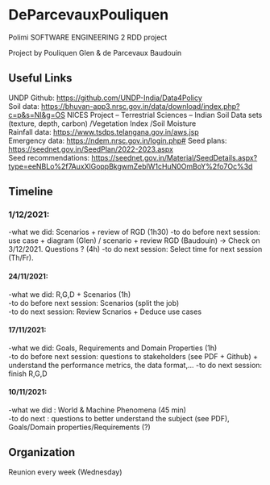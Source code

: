 # DeParcevauxPouliquen
Polimi SOFTWARE ENGINEERING 2 RDD project

Project by Pouliquen Glen & de Parcevaux Baudouin

## Useful Links
UNDP Github: https://github.com/UNDP-India/Data4Policy  
Soil data: https://bhuvan-app3.nrsc.gov.in/data/download/index.php?c=p&s=NI&g=OS NICES Project – Terrestrial Sciences – Indian Soil Data sets (texture, depth, carbon) /Vegetation Index /Soil Moisture    
Rainfall data: https://www.tsdps.telangana.gov.in/aws.jsp  
Emergency data: https://ndem.nrsc.gov.in/login.php#
Seed plans: https://seednet.gov.in/SeedPlan/2022-2023.aspx   
Seed recommendations: https://seednet.gov.in/Material/SeedDetails.aspx?type=eeNBLo%2f7AuxXlGoppBkgwmZeblW1cHuN0OmBoY%2fo7Oc%3d   

## Timeline

### 1/12/2021:
-what we did: Scenarios + review of RGD (1h30)
-to do before next session: use case + diagram (Glen) / scenario + review RGD (Baudouin) -> Check on 3/12/2021. Questions ?   (4h)
-to do next session: Select time for next session (Th/Fr).   

#### 24/11/2021:
-what we did: R,G,D + Scenarios (1h)   
-to do before next session: Scenarios (split the job)   
-to do next session: Review Scnarios + Deduce use cases

#### 17/11/2021:   
-what we did: Goals, Requirements and Domain Properties (1h)  
-to do before next session: questions to stakeholders (see PDF + Github) + understand the performance metrics, the data format,... 
-to do next session: finish R,G,D   

#### 10/11/2021:  
-what we did : World & Machine Phenomena (45 min)  
-to do next : questions to better understand the subject (see PDF), Goals/Domain properties/Requirements (?)

## Organization
Reunion every week (Wednesday)
